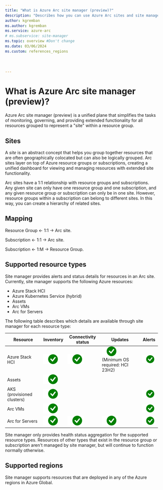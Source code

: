 ```yaml
---
title: "What is Azure Arc site manager (preview)?"
description: "Describes how you can use Azure Arc sites and site manager to monitor and manage physical and logical resources, focused on edge scenarios."
author: kgremban
ms.author: kgremban
ms.service: azure-arc
# ms.subservice: site-manager
ms.topic: overview #Don't change
ms.date: 03/06/2024
ms.custom: references_regions



---
```


# What is Azure Arc site manager (preview)?

Azure Arc site manager (preview) is a unified plane that simplifies the tasks of monitoring, governing, and providing extended functionality for all resources grouped to represent a "site" within a resource group.

## Sites

A *site* is an abstract concept that helps you group together resources that are often geographically colocated but can also be logically grouped. Arc sites layer on top of Azure resource groups or subscriptions, creating a unified dashboard for viewing and managing resources with extended site functionality.

Arc sites have a 1:1 relationship with resource groups and subscriptions. Any given site can only have one resource group and one subscription, and any given resource group or subscription can only be in one site. However, resource groups within a subscription can belong to different sites. In this way, you can create a hierarchy of related sites.

## Mapping

Resource Group <- 1:1 -> Arc site.

Subscription <- 1:1 -> Arc site.

Subscription <- 1:M -> Resource Group.

## Supported resource types

Site manager provides alerts and status details for resources in an Arc site. Currently, site manager supports the following Azure resources:

* Azure Stack HCI
* Azure Kubernetes Service (hybrid)
* Assets
* Arc VMs
* Arc for Servers

The following table describes which details are available through site manager for each resource type:

| Resource | Inventory | Connectivity status | Updates | Alerts |
| -------- | --------- | ------------------- | ------- | ------ |
| Azure Stack HCI | ![Checkmark icon - Inventory status supported for Azure Stack HCI.](./media/overview/yes-icon.svg) | ![Checkmark icon - Connectivity status supported for Azure Stack HCI.](./media/overview/yes-icon.svg) | ![Checkmark icon - Updates supported for Azure Stack HCI.](./media/overview/yes-icon.svg) (Minimum OS required: HCI 23H2) | ![Checkmark icon - Alerts supported for Azure Stack HCI.](./media/overview/yes-icon.svg) |
| Assets | ![Checkmark icon - Inventory status supported for Assets.](./media/overview/yes-icon.svg) |  |  |  |
| AKS (provisioned clusters) | ![Checkmark icon - Inventory status supported for AKS.](./media/overview/yes-icon.svg) |  |  | ![Checkmark icon - Alerts supported for AKS.](./media/overview/yes-icon.svg) |
| Arc VMs | ![Checkmark icon - Inventory status supported for Arc VMs.](./media/overview/yes-icon.svg) |  |  | ![Checkmark icon - Alerts supported for Arc VMs.](./media/overview/yes-icon.svg) |
| Arc for Servers | ![Checkmark icon - Inventory status supported for Arc for Servers.](./media/overview/yes-icon.svg) | ![Checkmark icon - Connectivity status supported for Arc for Servers.](./media/overview/yes-icon.svg) | ![Checkmark icon - Updates supported for Arc for Servers.](./media/overview/yes-icon.svg) | ![Checkmark icon - Alerts supported for Arc for Servers.](./media/overview/yes-icon.svg) |

Site manager only provides health status aggregation for the supported resource types. Resources of other types that exist in the resource group or subscription aren't managed by site manager, but will continue to function normally otherwise.

## Supported regions

Site manager supports resources that are deployed in any of the Azure regions in Azure Global.
